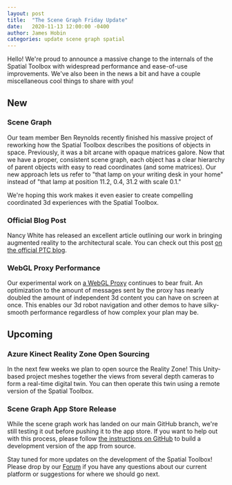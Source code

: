 ```yaml
---
layout: post
title:  "The Scene Graph Friday Update"
date:   2020-11-13 12:00:00 -0400
author: James Hobin
categories: update scene graph spatial
---
```


Hello! We're proud to announce a massive change to the internals of the Spatial
Toolbox with widespread performance and ease-of-use improvements. We've also
been in the news a bit and have a couple miscellaneous cool things to share
with you!

## New

### Scene Graph

Our team member Ben Reynolds recently finished his massive project of reworking
how the Spatial Toolbox describes the positions of objects in space.
Previously, it was a bit arcane with opaque matrices galore. Now that we have a
proper, consistent scene graph, each object has a clear hierarchy of parent
objects with easy to read coordinates (and some matrices). Our new approach
lets us refer to "that lamp on your writing desk in your home" instead of "that
lamp at position 11.2, 0.4, 31.2 with scale 0.1."

We're hoping this work makes it even easier to create compelling coordinated 3d
experiences with the Spatial Toolbox.

### Official Blog Post

Nancy White has released an excellent article outlining our work in bringing
augmented reality to the architectural scale. You can check out this post [on
the official PTC blog](https://www.ptc.com/en/blogs/corporate/augmented-reality-architectural-scale).

### WebGL Proxy Performance

Our experimental work on [a WebGL
Proxy](https://github.com/hobinjk-ptc/webgl-proxy-experiments) continues to
bear fruit. An optimization to the amount of messages sent by the proxy has
nearly doubled the amount of independent 3d content you can have on screen at
once. This enables our 3d robot navigation and other demos to have silky-smooth
performance regardless of how complex your plan may be.

## Upcoming

### Azure Kinect Reality Zone Open Sourcing

In the next few weeks we plan to open source the Reality Zone! This
Unity-based project meshes together the views from several depth cameras to
form a real-time digital twin. You can then operate this twin using a remote
version of the Spatial Toolbox.

### Scene Graph App Store Release

While the scene graph work has landed on our main GitHub branch, we're still
testing it out before pushing it to the app store. If you want to help out with
this process, please follow [the instructions on
GitHub](https://github.com/ptcrealitylab/vuforia-spatial-toolbox-ios/) to build
a development version of the app from source.


Stay tuned for more updates on the development of the Spatial Toolbox! Please
drop by our [Forum](https://forum.spatialtoolbox.vuforia.com/) if you have any
questions about our current platform or suggestions for where we should go
next.

